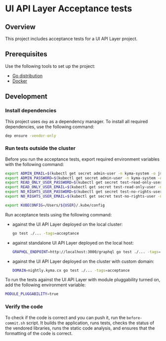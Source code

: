 # UI API Layer Acceptance tests

## Overview

This project includes acceptance tests for a UI API Layer project.

## Prerequisites

Use the following tools to set up the project:

* [Go distribution](https://golang.org)
* [Docker](https://www.docker.com/)

## Development

### Install dependencies

This project uses `dep` as a dependency manager. To install all required dependencies, use the following command:
```bash
dep ensure -vendor-only
```

### Run tests outside the cluster

Before you run the acceptance tests, export required environment variables with the following command:

```bash
export ADMIN_EMAIL=$(kubectl get secret admin-user -n kyma-system -o jsonpath="{.data.email}" | base64 -D)
export ADMIN_PASSWORD=$(kubectl get secret admin-user -n kyma-system -o jsonpath="{.data.password}" | base64 -D)
export READ_ONLY_USER_PASSWORD=$(kubectl get secret test-read-only-user -n kyma-system -o jsonpath="{.data.password}" | base64 -D)
export READ_ONLY_USER_EMAIL=$(kubectl get secret test-read-only-user -n kyma-system -o jsonpath="{.data.email}" | base64 -D)
export NO_RIGHTS_USER_PASSWORD=$(kubectl get secret test-no-rights-user -n kyma-system -o jsonpath="{.data.password}" | base64 -D)
export NO_RIGHTS_USER_EMAIL=$(kubectl get secret test-no-rights-user -n kyma-system -o jsonpath="{.data.email}" | base64 -D)

export KUBECONFIG=/Users/${USER}/.kube/config
```

Run acceptance tests using the following command:

- against the UI API Layer deployed on the local cluster:
  
  ```bash
  go test ./... -tags=acceptance
  ```

- against standalone UI API Layer deployed on the local host:
  
  ```bash
  GRAPHQL_ENDPOINT=http://localhost:3000/graphql go test ./... -tags=acceptance
  ```

- against the UI API Layer deployed on the cluster with custom domain:
  
  ```bash
  DOMAIN=nightly.kyma.cx go test ./... -tags=acceptance
  ```
  
To run the tests against the UI API Layer with module pluggability turned on, add the following environment variable:
  
```bash
MODULE_PLUGGABILITY=true
```

### Verify the code

To check if the code is correct and you can push it, run the `before-commit.sh` script. It builds the application, runs tests, checks the status of the vendored libraries, runs the static code analysis, and ensures that the formatting of the code is correct.
